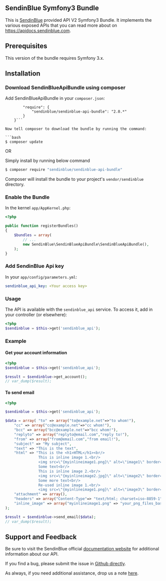 ## SendinBlue Symfony3 Bundle

This is [SendinBlue](https://www.sendinblue.com) provided API V2 Symfony3 Bundle. It implements the various exposed APIs that you can read more about on https://apidocs.sendinblue.com.


## Prerequisites

This version of the bundle requires Symfony 3.x.

## Installation

### Download SendinBlueApiBundle using composer

Add SendinBlueApiBundle in your `composer.json`:

```{
        "require": {
            "sendinblue/sendinblue-api-bundle": "2.0.*"
        }
    }```

Now tell composer to download the bundle by running the command:

```bash
$ composer update
```

OR

Simply install by running below command

```bash
$ composer require "sendinblue/sendinblue-api-bundle"
```

Composer will install the bundle to your project's `vendor/sendinblue` directory.


### Enable the Bundle

In the kernel `app/AppKernel.php`:

```php
<?php

public function registerBundles()
{
    $bundles = array(
        // ...
        new SendinBlue\SendinBlueApiBundle\SendinBlueApiBundle(),
    );
}
```


### Add SendinBlue Api key

In your `app/config/parameters.yml`:

```yaml
sendinblue_api_key: <Your access key>
```


### Usage

The API is available with the `sendinblue_api` service.
To access it, add in your controller (or elsewhere):

```php
<?php
$sendinblue = $this->get('sendinblue_api');
```

### Example

#### Get your account information

```php
<?php
$sendinblue = $this->get('sendinblue_api');

$result = $sendinblue->get_account();
// var_dump($result);
```

#### To send email
```php
<?php

$sendinblue = $this->get('sendinblue_api');

$data = array( "to" => array("to@example.net"=>"to whom!"),
    "cc" => array("cc@example.net"=>"cc whom!"),
    "bcc" => array("bcc@example.net"=>"bcc whom!"),
    "replyto" => array("replyto@email.com","reply to!"),
    "from" => array("from@email.com","from email!"),
    "subject" => "My subject",
    "text" => "This is the text",
    "html" => "This is the <h1>HTML</h1><br/>
               This is inline image 1.<br/>
               <img src=\"{myinlineimage1.png}\" alt=\"image1\" border=\"0\"><br/>
               Some text<br/>
               This is inline image 2.<br/>
               <img src=\"{myinlineimage2.jpg}\" alt=\"image2\" border=\"0\"><br/>
               Some more text<br/>
               Re-used inline image 1.<br/>
               <img src=\"{myinlineimage1.png}\" alt=\"image3\" border=\"0\">",
    "attachment" => array(),
    "headers" => array("Content-Type"=> "text/html; charset=iso-8859-1","X-param1"=> "value1", "X-param2"=> "value2","X-Mailin-custom"=>"my custom value", "X-Mailin-IP"=> "102.102.1.2", "X-Mailin-Tag" => "My tag"),
    "inline_image" => array("myinlineimage1.png" => "your_png_files_base64_encoded_chunk_data","myinlineimage2.jpg" => "your_jpg_files_base64_encoded_chunk_data")
);

$result = $sendinblue->send_email($data);
// var_dump($result);
```

## Support and Feedback

Be sure to visit the SendinBlue official [documentation website](https://apidocs.sendinblue.com) for additional information about our API.

If you find a bug, please submit the issue in [Github directly](https://github.com/mailin-api/sendinblue-api-bundle/issues).

As always, if you need additional assistance, drop us a note [here](https://apidocs.sendinblue.com/support/).

